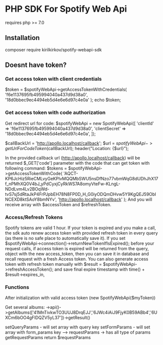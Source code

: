 # PHP SDK For Spotify Web Api

requires php >= 7.0

## Installation
composer require kirilkirkov/spotify-webapi-sdk

## Doesnt have token?

### Get access token with client credentials
$token = $spotifyWebApi->getAccessTokenWithCredentials(
    'f6e1137695fb495994040a437d9d38a0',
    '18d0bbec9ec4494eb5d4e6e6d97c4e0a'
);
echo $token;

### Get access token with code authorization
Get redirect url for code:
$spotifyWebApi = new SpotifyWebApi([
    'clientId' => 'f6e1137695fb495994040a437d9d38a0',
    'clientSecret' => '18d0bbec9ec4494eb5d4e6e6d97c4e0a',
]);

$callBackUrl = 'http://apollo.localhost/callback';
$url = $spotifyWebApi->getUrlForCodeToken($callBackUrl);
header("Location: {$url}");

In the provided callback url (http://apollo.localhost/callback) will be returned $_GET['code'] parameter 
with the code that can get token with following command:
$tokens = $spotifyWebApi->getAccessTokenWithCode(
    'AQCT-KP6JcHiz5RieCMLvyGeKPlvMQQMbSWU5nsDfNzo77vbmWqG8dUDhJhX17f_nPMhXQ0V4bJ_yPdCyxjCyRkWS7A8omyVteFw-KLngL-NDdLvm4Lv2BOqWd-tvS7sj5dRtaJkP4FrPJpbEH78N8FP0D_H_G0iyODQmDHvw5Y9KgQEJ59ObINCEXD8ktSAoY8bmNYv',
    'http://apollo.localhost/callback'
);
And you will receive array with $accessToken and $refreshToken.

### Access/Refresh Tokens
Spotify tokens are valid 1 hour. If your token is expired and you make a call, the sdk auto renew access token with 
provided refresh token in every query (as there is no safe place to automatically save it).
If you set $spotifyWebApi->connection()->returnNewTokenIfIsExpired(); before your request calls, if access token is expired 
will be returned from the query, object with the new access_token,
then you can save it in database and recall request with a fresh Access token.
You can also generate access token with refresh token manually with $result = $spotifyWebApi->refreshAccessToken();
and save final expire timestamp with  time() + $result->expires_in,

### Functions
After initialization with valid access token (new SpotifyWebApi($myToken))

Get several albums: ->api()->getAlbums(['41MnTivkwTO3UUJ8DrqEJJ','6JWc4iAiJ9FjyK0B59ABb4','6UXCm6bOO4gFlDQZV5yL37'])->getResult()


setQueryParams - will set array with query key
setFormParams - will set array with form_params key
—>
requestParams -> has all type of params
getRequestParams return $requestParams